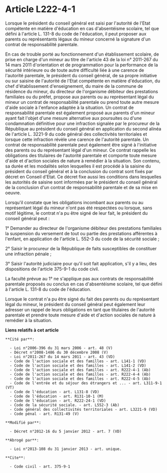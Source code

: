 # Article L222-4-1

Lorsque le président du conseil général est saisi par     l'autorité de l'Etat compétente en matière d'éducation en cas
d'absentéisme scolaire, tel que défini à l'article L. 131-8 du code de l'éducation, il peut proposer aux parents ou
représentants légaux du mineur concerné la signature d'un contrat de responsabilité parentale. 

En cas de trouble porté au fonctionnement d'un établissement scolaire, de prise en charge d'un mineur au titre de l'article
43 de la loi n° 2011-267 du 14 mars 2011 d'orientation et de programmation pour la performance de la sécurité intérieure ou
de toute autre difficulté liée à une carence de l'autorité parentale, le président du conseil général, de sa propre
initiative ou sur saisine de     l'autorité de l'Etat compétente en matière d'éducation, du chef d'établissement
d'enseignement, du maire de la commune de résidence du mineur, du directeur de l'organisme débiteur des prestations
familiales ou du préfet, propose aux parents ou au représentant légal du mineur un contrat de responsabilité parentale ou
prend toute autre mesure d'aide sociale à l'enfance adaptée à la situation. Un contrat de responsabilité parentale est
également proposé aux parents d'un mineur ayant fait l'objet d'une mesure alternative aux poursuites ou d'une condamnation
définitive pour une infraction signalée par le procureur de la République au président du conseil général en application du
second alinéa de l'article L. 3221-9 du code général des collectivités territoriales et lorsque cette infraction révèle une
carence de l'autorité parentale. Un contrat de responsabilité parentale peut également être signé à l'initiative des parents
ou du représentant légal d'un mineur. Ce contrat rappelle les obligations des titulaires de l'autorité parentale et comporte
toute mesure d'aide et d'action sociales de nature à remédier à la situation. Son contenu, sa durée et les modalités selon
lesquelles il est procédé à la saisine du président du conseil général et à la conclusion du contrat sont fixés par décret en
Conseil d'Etat. Ce décret fixe aussi les conditions dans lesquelles les autorités de saisine sont informées par le président
du conseil général de la conclusion d'un contrat de responsabilité parentale et de sa mise en oeuvre. 

Lorsqu'il constate que les obligations incombant aux parents ou au représentant légal du mineur n'ont pas été respectées ou
lorsque, sans motif légitime, le contrat n'a pu être signé de leur fait, le président du conseil général peut : 

1° Demander au directeur de l'organisme débiteur des prestations familiales la suspension du versement de tout ou partie des
prestations afférentes à l'enfant, en application de l'article L. 552-3 du code de la sécurité sociale ; 

2° Saisir le procureur de la République de faits susceptibles de constituer une infraction pénale ; 

3° Saisir l'autorité judiciaire pour qu'il soit fait application, s'il y a lieu, des dispositions de l'article 375-9-1 du
code civil. 

La faculté prévue au 1° ne s'applique pas aux contrats de responsabilité parentale proposés ou conclus en cas d'absentéisme
scolaire, tel que défini à l'article L. 131-8 du code de l'éducation. 

Lorsque le contrat n'a pu être signé du fait des parents ou du représentant légal du mineur, le président du conseil général
peut également leur adresser un rappel de leurs obligations en tant que titulaires de l'autorité parentale et prendre toute
mesure d'aide et d'action sociales de nature à remédier à la situation.

**Liens relatifs à cet article**

	**Cité par**:

	  - Loi n°2006-396 du 31 mars 2006 - art. 48 (V)
	  - Décret n°2008-1486 du 30 décembre 2008 (V)
	  - Loi n°2011-267 du 14 mars 2011 - art. 43 (VD)
	  - Code de l'action sociale et des familles - art. L141-1 (VD)
	  - Code de l'action sociale et des familles - art. L141-2 (VD)
	  - Code de l'action sociale et des familles - art. R222-4-1 (Ab)
	  - Code de l'action sociale et des familles - art. R222-4-4 (Ab)
	  - Code de l'action sociale et des familles - art. R222-4-5 (Ab)
	  - Code de l'entrée et du séjour des étrangers et ... - art. L311-9-1 (VT)
	  - Code de l'éducation - art. L131-8 (VD)
	  - Code de l'éducation - art. R131-10-1 (M)
	  - Code de l'éducation - art. R222-24-1 (VD)
	  - Code de la sécurité sociale. - art. L552-3 (Ab)
	  - Code général des collectivités territoriales - art. L3221-9 (VD)
	  - Code pénal - art. R131-49 (V)

	**Modifié par**:

	  - Décret n°2012-16 du 5 janvier 2012 - art. 7 (VD)

	**Abrogé par**:

	  - Loi n°2013-108 du 31 janvier 2013 - art. unique.

	**Cite**:

	  - Code civil - art. 375-9-1
